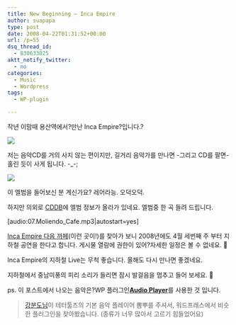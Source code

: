 ```yaml
---
title: New Beginning – Inca Empire
author: suapapa
type: post
date: 2008-04-22T01:31:52+00:00
url: /p=55
dsq_thread_id:
  - 830633025
aktt_notify_twitter:
  - no
categories:
  - Music
  - Wordpress
tags:
  - WP-plugin

---
```

작년 이맘때 용산역에서?만난 Inca Empire?입니다.?

![](https://asset.homin.dev/blog/2008/04/imgp8142.webp)



저는 음악CD를 거의 사지 않는 편이지만, 길거리 음악가를 만나면 -그리고 CD를 팔면- 홀린 듯이 사게 됩니다. -_-;

![](https://asset.homin.dev/blog/2008/04/imgp9397.webp)

이 엘범을 들어보신 분 계신가요? 레어라능. 오덕오덕.

하지만 의외로 [CDDB](http://en.wikipedia.org/wiki/CDDB)에 엘범 정보가 올라가 있네요. 엘범중 한 곡 들려 드립니다.

[audio:07.Moliendo_Cafe.mp3|autostart=yes]

[Inca Empire 다음 까페](http://cafe.daum.net/incaempire)(이런 곳이!)를 찾아가 보니 2008년에도 4월 세번째 주 부터 지하철 공연을 한다고 합니다. 게시물 열람에 권한이 있어?자세한 일정은 볼 수 없네요. 🙁

Inca Empire의 지하철 Live는 무척 좋습니다. 올해도 다시 만나면 좋겠네요.

지하철에서 중남미풍의 피리 소리가 들리면 잠시 발걸음을 멈추고 들어 보세요. 🙂

ps. 이 포스트에서 나오는 음악은?WP 플러그인[<strong>Audio Player</strong>](http://wordpress.org/extend/plugins/audio-player/#post-24)를 사용한 것 입니다.

> [강분도님](http://bundo.tistory.com/)이 테터툴즈의 기본 음악 플레이어 뽐뿌를 주셔서, 워드프레스에서 비슷한 플러그인을 찾아봤습니다. (종류가 너무 많아서 고르기 힘들었어요)